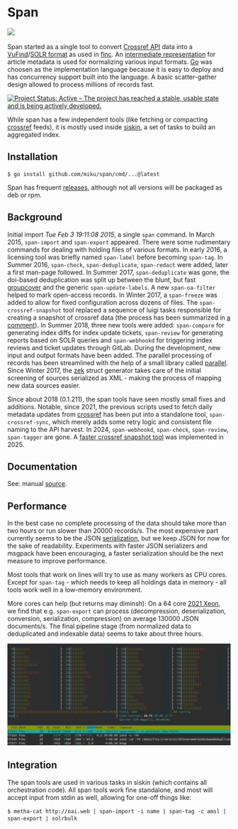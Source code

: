 # Span

![](docs/ticino_26242_sm.gif)

Span started as a single tool to convert [Crossref
API](https://www.crossref.org/services/metadata-delivery/rest-api/) data into a
[VuFind](https://github.com/vufind-org/vufind)/[SOLR
format](https://github.com/finc/index/blob/master/schema.xml) as used in
[finc](https://finc.info). An [intermediate
representation](https://github.com/ubleipzig/intermediateschema) for article
metadata is used for normalizing various input formats.
[Go](https://golang.org/) was choosen as the implementation language because it
is easy to deploy and has concurrency support built into the language. A basic
scatter-gather design allowed to process millions of records fast.

[![Project Status: Active – The project has reached a stable, usable state and is being actively developed.](https://www.repostatus.org/badges/latest/active.svg)](https://www.repostatus.org/#active)

While span has a few independent tools (like fetching or compacting
[crossref](https://www.crossref.org/) feeds), it is mostly used inside
[siskin](https://github.com/ubleipzig/siskin), a set of tasks to build an
aggregated index.

## Installation

    $ go install github.com/miku/span/cmd/...@latest

Span has frequent [releases](https://github.com/miku/span/releases), although
not all versions will be packaged as deb or rpm.

## Background

Initial import *Tue Feb 3 19:11:08 2015*, a single `span` command. In March
2015, `span-import` and `span-export` appeared.  There were some rudimentary
commands for dealing with holding files of various formats. In early 2016, a
licensing tool was briefly named `span-label` before becoming `span-tag`. In
Summer 2016, `span-check`, `span-deduplicate`, `span-redact` were added, later
a first man-page followed. In Summer 2017, `span-deduplicate` was gone, the
doi-based deduplication was split up between the blunt, but fast
[groupcover](https://github.com/miku/groupcover) and the generic
`span-update-labels`. A new `span-oa-filter` helped to mark open-access
records. In Winter 2017, a `span-freeze` was added to allow for fixed
configuration across dozens of files. The `span-crossref-snapshot` tool
replaced a sequence of luigi tasks responsible for creating a snapshot of
crossref data (the process has been summarized in [a
comment](https://github.com/datahq/awesome-data/issues/29#issuecomment-405089255)).
In Summer 2018, three new tools were added: `span-compare` for generating index
diffs for index update tickets, `span-review` for generating reports based on
SOLR queries and `span-webhookd` for triggering index reviews and ticket
updates through GitLab. During the development, new input and output formats
have been added. The parallel processing of records has been streamlined with
the help of a small library called
[parallel](https://github.com/miku/parallel). Since Winter 2017, the
[zek](https://github.com/miku/zek) struct generator takes care of the initial
screening of sources serialized as XML - making the process of mapping new data
sources easier.

Since about 2018 (0.1.211), the span tools have seen mostly small fixes and
additions.  Notable, since 2021, the previous scripts used to fetch daily
metadata updates from [crossref](https://api.crossref.org) has been put into a
standalone tool, `span-crossref-sync`, which merely adds some retry logic and
consistent file naming to the API harvest. In 2024, `span-webhookd`,
`span-check`, `span-review`, `span-tagger` are gone. A [faster crossref snapshot
tool](https://github.com/miku/span/blob/29d0af845102464475e1d3b9aba779895847c32e/cmd/span-crossref-fast-snapshot/main.go) was implemented in 2025.

## Documentation

See: manual [source](https://github.com/miku/span/blob/master/docs/span.md).

## Performance

In the best case no complete processing of the data should take more than two
hours or run slower than 20000 records/s. The most expensive part currently
seems to be the JSON
[serialization](https://raw.githubusercontent.com/miku/span/master/docs/span-import.0.1.253.png),
but we keep JSON for now for the sake of readability. Experiments with faster
JSON serializers and msgpack have been encouraging, a faster serialization
should be the next measure to improve performance.

Most tools that work on lines will try to use as many workers as CPU cores.
Except for `span-tag` - which needs to keep all holdings data in memory - all
tools work well in a low-memory environment.

More cores can help (but returns may diminsh): On a 64 core [2021
Xeon](https://ark.intel.com/content/www/de/de/ark/products/215274/intel-xeon-gold-6326-processor-24m-cache-2-90-ghz.html),
we find that e.g. `span-export` can process (decompression, deserialization,
conversion, serialization, compression) on average 130000 JSON documents/s. The
final pipeline stage (from normalized data to deduplicated and indexable data)
seems to take about three hours.

![](docs/htop.png)

## Integration

The span tools are used in various tasks in siskin (which contains all
orchestration code). All span tools work fine standalone, and most will accept
input from stdin as well, allowing for one-off things like:

```shell
$ metha-cat http://oai.web | span-import -i name | span-tag -c amsl | span-export | solrbulk
```

